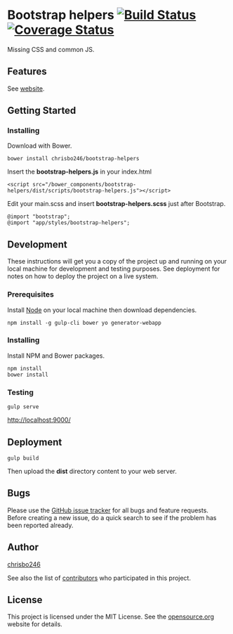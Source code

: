 # Bootstrap helpers [![Build Status](https://secure.travis-ci.org/chrisbo246/bootstrap-helpers.svg?branch=master)](http://travis-ci.org/chrisbo246/bootstrap-helpers) [![Coverage Status](https://coveralls.io/repos/chrisbo246/bootstrap-helpers/badge.png?branch=master)](https://coveralls.io/r/chrisbo246/bootstrap-helpers?branch=master)


Missing CSS and common JS.

## Features

See [website](http://chrisbo246.github.io/bootstrap-helpers/).

## Getting Started

### Installing

Download with Bower.

```
bower install chrisbo246/bootstrap-helpers
```

Insert the **bootstrap-helpers.js** in your index.html

```
<script src="/bower_components/bootstrap-helpers/dist/scripts/bootstrap-helpers.js"></script>
```

Edit your main.scss and insert **bootstrap-helpers.scss** just after Bootstrap.

```
@import "bootstrap";
@import "app/styles/bootstrap-helpers";
```

## Development

These instructions will get you a copy of the project up and running on your local machine for development and testing purposes. See deployment for notes on how to deploy the project on a live system.

### Prerequisites

Install [Node](https://nodejs.org/en/download/) on your local machine then download dependencies.

```
npm install -g gulp-cli bower yo generator-webapp
```

### Installing

Install NPM and Bower packages.

```
npm install
bower install
```

### Testing

```
gulp serve
```

[http://localhost:9000/](http://localhost:9000/)

## Deployment

```
gulp build
```

Then upload the **dist** directory content to your web server.

<!--

## Contributing

Please read [CONTRIBUTING.md](CONTRIBUTING.md) for details on our code of conduct, and the process for submitting pull requests to us.

-->


## Bugs

Please use the [GitHub issue tracker](https://github.com/chrisbo246/bootstrap-helpers/issues) for all bugs and feature requests. Before creating a new issue, do a quick search to see if the problem has been reported already.

## Author

[chrisbo246](https://github.com/chrisbo246)

See also the list of [contributors](https://github.com/chrisbo246/bootstrap-helpers/contributors) who participated in this project.

## License

This project is licensed under the MIT License. See the [opensource.org](https://opensource.org/licenses/MIT) website for details.
